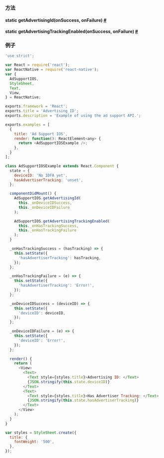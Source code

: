 
### 方法

<div class="props">
    <div class="prop">
        <h4 class="methodTitle">
            <a class="anchor" name="getadvertisingid"></a>
            <span class="methodType">static </span>getAdvertisingId<span class="methodType">(onSuccess, onFailure)</span> 
            <a class="hash-link" href="#getadvertisingid">#</a>
        </h4>
    </div>
    <div class="prop">
        <h4 class="methodTitle">
            <a class="anchor" name="getadvertisingtrackingenabled"></a>
            <span class="methodType">static </span>getAdvertisingTrackingEnabled<span class="methodType">(onSuccess, onFailure)</span> 
            <a class="hash-link" href="#getadvertisingtrackingenabled">#</a>
        </h4>
    </div>
</div>

### 例子

```javascript
'use strict';

var React = require('react');
var ReactNative = require('react-native');
var {
  AdSupportIOS,
  StyleSheet,
  Text,
  View,
} = ReactNative;

exports.framework = 'React';
exports.title = 'Advertising ID';
exports.description = 'Example of using the ad support API.';

exports.examples = [
  {
    title: 'Ad Support IOS',
    render: function(): ReactElement<any> {
      return <AdSupportIOSExample />;
    },
  }
];

class AdSupportIOSExample extends React.Component {
  state = {
    deviceID: 'No IDFA yet',
    hasAdvertiserTracking: 'unset',
  };

  componentDidMount() {
    AdSupportIOS.getAdvertisingId(
      this._onDeviceIDSuccess,
      this._onDeviceIDFailure
    );

    AdSupportIOS.getAdvertisingTrackingEnabled(
      this._onHasTrackingSuccess,
      this._onHasTrackingFailure
    );
  }

  _onHasTrackingSuccess = (hasTracking) => {
    this.setState({
      'hasAdvertiserTracking': hasTracking,
    });
  };

  _onHasTrackingFailure = (e) => {
    this.setState({
      'hasAdvertiserTracking': 'Error!',
    });
  };

  _onDeviceIDSuccess = (deviceID) => {
    this.setState({
      'deviceID': deviceID,
    });
  };

  _onDeviceIDFailure = (e) => {
    this.setState({
      'deviceID': 'Error!',
    });
  };

  render() {
    return (
      <View>
        <Text>
          <Text style={styles.title}>Advertising ID: </Text>
          {JSON.stringify(this.state.deviceID)}
        </Text>
        <Text>
          <Text style={styles.title}>Has Advertiser Tracking: </Text>
          {JSON.stringify(this.state.hasAdvertiserTracking)}
        </Text>
      </View>
    );
  }
}

var styles = StyleSheet.create({
  title: {
    fontWeight: '500',
  },
});
```

